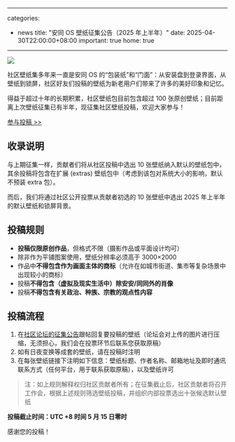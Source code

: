 
---
categories:
  - news
title: "安同 OS 壁纸征集公告（2025 年上半年）"
date: 2025-04-30T22:00:00+08:00
important: true
home: true
---
 
![](/assets/news/wallpaper-contest-banner-2025h1.png)


社区壁纸集多年来一直是安同 OS 的“包装纸”和“门面”：从安装盘到登录界面，从壁纸到锁屏，社区好友们投稿的壁纸为新老用户们带来了许多的美好印象和记忆。

得益于超过十年的长期积累，社区壁纸包目前包含超过 100 张原创壁纸；目前距离上次壁纸征集已有半年，现征集社区壁纸投稿，欢迎大家参与！

[参与投稿 >> ](https://bbs.aosc.io/t/topic/391)

## 收录说明

与上期征集一样，贡献者们将从社区投稿中选出 10 张壁纸纳入默认的壁纸包中，其余投稿将包含在扩展 (extras) 壁纸包中（考虑到该包对系统大小的影响，默认不预装 extra 包）。

而后，我们将通过社区公开投票从贡献者初选的 10 张壁纸中选出 2025 年上半年的默认壁纸和锁屏背景。

## 投稿规则

- **投稿仅限原创作品**，但格式不限（摄影作品或平面设计均可）
- 除非作为平铺图案使用，壁纸分辨率必须高于 3000×2000
- 作品中**不得包含作为画面主体的商标**（允许在如城市街道、集市等复杂场景中出现较小的商标）
- 投稿**不得包含（虚拟及现实生活中）除安安/同同外的肖像**
- 投稿**不得包含有关政治、种族、宗教的观点性内容**

## 投稿流程

1. 在[社区论坛的征集公告](https://bbs.aosc.io/t/topic/391)跟帖回复要投稿的壁纸（论坛会对上传的图片进行压缩，无须担心，我们会在投票环节后联系您获取原稿）
2. 如有日夜变换等成套的壁纸，请在投稿时注明
3. 在每张壁纸链接下注明如下信息：壁纸标题、作者名称、邮箱地址及即时通讯联系方式（任何平台，用于联系获取原稿），以及壁纸许可

> 注：如上规则解释权归社区贡献者所有；在征集截止后，社区贡献者将召开工作会，根据上述规则筛选壁纸投稿，并组织内部投票选出十张候选默认壁纸

**投稿截止时间：UTC +8 时间 5 月 15 日零时**

感谢您的投稿！
